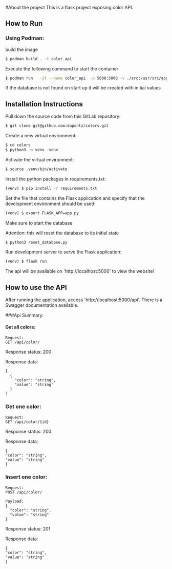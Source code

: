 #About the project
This is a flask project exposing color API.


## How to Run
### Using Podman:
build the image
```sh
$ podman build . -t color_api
```

Execute the following command to start the container
```sh
$ podman run   -it --name color_api  -p 5000:5000 -v ./src:/usr/src/app/src:Z   color_api
```

If the database is not found on start up it will be created with initial values



## Installation Instructions

Pull down the source code from this GitLab repository:

```sh
$ git clone git@github.com:dupontz/colors.git
```

Create a new virtual environment:

```sh
$ cd colors
$ python3 -m venv .venv
```

Activate the virtual environment:

```sh
$ source .venv/bin/activate
```

Install the python packages in requirements.txt:

```sh
(venv) $ pip install -r requirements.txt
```

Set the file that contains the Flask application and specify that the development environment should be used:

```sh
(venv) $ export FLASK_APP=app.py
```

Make sure to start the database

Attention: this will reset the database to its initial state
```sh
$ python3 reset_database.py 
```

Run development server to serve the Flask application:

```sh
(venv) $ flask run
```

The api will be available on 'http://localhost:5000' to view the website!




## How to use the API
After running the application, access 'http://localhost:5000/api'. There is a Swagger documentation available.

###Api Summary:
#### Get all colors:
    Request:
	GET /api/color/

Response status: 200

Response data:
```
[
  {
    "color": "string",
    "value": "string"
  }
]
```
### Get one color:
    Request:
	GET /api/color/{id}

Response status: 200

Response data:
```
{
"color": "string",
"value": "string"
}
```

### Insert one color:
    Request:
	POST /api/color/
    
    Payload:
    {
      "color": "string",
      "value": "string"
    }

Response status: 201

Response data:
```
{
"color": "string",
"value": "string"
}
```




